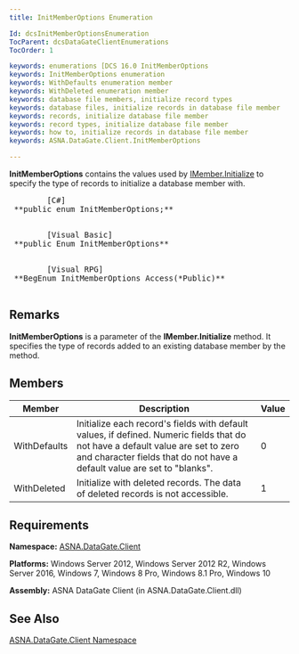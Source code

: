 ```yaml
---
title: InitMemberOptions Enumeration

Id: dcsInitMemberOptionsEnumeration
TocParent: dcsDataGateClientEnumerations
TocOrder: 1

keywords: enumerations [DCS 16.0 InitMemberOptions
keywords: InitMemberOptions enumeration
keywords: WithDefaults enumeration member
keywords: WithDeleted enumeration member
keywords: database file members, initialize record types
keywords: database files, initialize records in database file member
keywords: records, initialize database file member
keywords: record types, initialize database file member
keywords: how to, initialize records in database file member
keywords: ASNA.DataGate.Client.InitMemberOptions

---
```


<span> **InitMemberOptions** </span> contains the values used by [ IMember.Initialize](imember-class-initialize-method.html) to specify the type of records to initialize a database member with. 
<pre class="prettyprint">
        <span class="lang">[C#]</span>
 **public enum InitMemberOptions;** 
      </pre>
<pre class="prettyprint">
        <span class="lang">[Visual Basic] </span>
 **public Enum InitMemberOptions** 
      </pre>
<pre class="prettyprint">
        <span class="lang">[Visual RPG]</span>
 **BegEnum InitMemberOptions Access(*Public)** 
      </pre>

## Remarks

**InitMemberOptions** is a parameter of the **IMember.Initialize** method. It specifies the type of records added to an existing database member by the method. 
## Members



| Member | Description | Value |
| ---- | ---- | ---- |
| WithDefaults | Initialize each record's fields with default values, if defined. Numeric fields that do not have a default value are set to zero and character fields that do not have a default value are set to "blanks". | 0 |
| WithDeleted | Initialize with deleted records. The data of deleted records is not accessible. | 1 |



## Requirements

**Namespace:** [ASNA.DataGate.Client](datagate-client-namespace.html) 

**Platforms:** Windows Server 2012, Windows Server 2012 R2, Windows Server 2016, Windows 7, Windows 8 Pro, Windows 8.1 Pro, Windows 10

**Assembly:** ASNA DataGate Client (in ASNA.DataGate.Client.dll)
## See Also


[ASNA.DataGate.Client Namespace](datagate-client-namespace.html)

